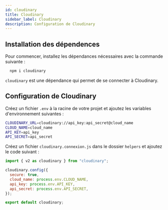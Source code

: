 ```yaml
---
id: cloudinary
title: Cloudinary
sidebar_label: Cloudinary
description: Configuration de Cloudinary
---
```


## Installation des dépendences

Pour commencer, installez les dépendances nécessaires avec la commande suivante :

```bash
  npm i cloudinary
```

`cloudinary` est une dépendance qui permet de se connecter à Cloudinary.

## Configuration de Cloudinary

Créez un fichier `.env` à la racine de votre projet et ajoutez les variables d'environnement suivantes :

```bash
CLOUDINARY_URL=cloudinary://api_key:api_secret@cloud_name
CLOUD_NAME=cloud_name
API_KEY=api_key
API_SECRET=api_secret
```

Créez un fichier `cloudinary.connexion.js` dans le dossier `helpers` et ajoutez le code suivant :

```js
import { v2 as cloudinary } from "cloudinary";

cloudinary.config({
  secure: true,
  cloud_name: process.env.CLOUD_NAME,
  api_key: process.env.API_KEY,
  api_secret: process.env.API_SECRET,
});

export default cloudinary;
```
